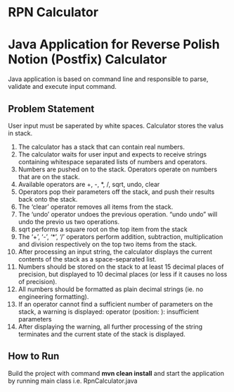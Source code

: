 # RPN Calculator

# Java Application for Reverse Polish Notion (Postfix) Calculator

Java application is based on command line and responsible to parse, validate and execute input command.
## Problem Statement
User input must be saperated by white spaces. Calculator stores the valus in stack.
1. The calculator has a stack that can contain real numbers.
2. The calculator waits for user input and expects to receive strings containing
whitespace separated lists of numbers and operators.
3. Numbers are pushed on to the stack. Operators operate on numbers that are on
the stack.
4. Available operators are +, -, *, /, sqrt, undo, clear
5. Operators pop their parameters off the stack, and push their results back onto
the stack.
6. The ‘clear’ operator removes all items from the stack.
7. The ‘undo’ operator undoes the previous operation. “undo undo” will undo the
previo us two operations.
8. sqrt performs a square root on the top item from the stack
9. The ‘+’, ‘-’, ‘*’, ‘/’ operators perform addition, subtraction, multiplication and division respectively on the top two items from the stack.
10. After processing an input string, the calculator displays the current contents of the stack as a space-separated list.
11. Numbers should be stored on the stack to at least 15 decimal places of precision, but displayed to 10 decimal places (or less if it causes no loss of precision).
12. All numbers should be formatted as plain decimal strings (ie. no engineering formatting).
13. If an operator cannot find a sufficient number of parameters on the stack, a warning is displayed: operator <operator> (position: <pos>): insufficient parameters
14. After displaying the warning, all further processing of the string terminates and the current state of the stack is displayed.
  
## How to Run

Build the project with command **mvn clean install** and start the application by running main class i.e. RpnCalculator.java
